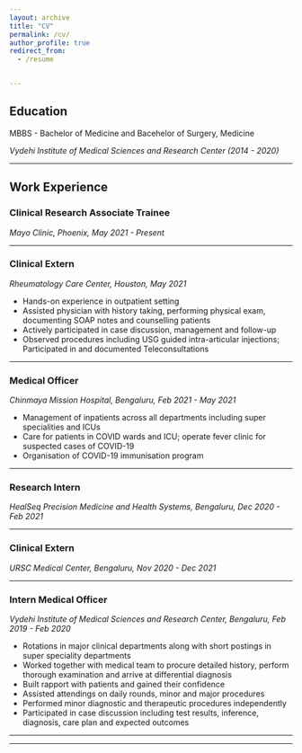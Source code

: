 ```yaml
---
layout: archive
title: "CV"
permalink: /cv/
author_profile: true
redirect_from:
  - /resume


---
```


## Education

MBBS - Bachelor of Medicine and Bacehelor of Surgery, Medicine

*Vydehi Institute of Medical Sciences and Research Center (2014 - 2020)*

---

## Work Experience

### Clinical Research Associate Trainee
*Mayo Clinic, Phoenix, May 2021 - Present*


---

### Clinical Extern
*Rheumatology Care Center, Houston, May 2021*

- Hands-on experience in outpatient setting
- Assisted physician with history taking, performing physical exam, documenting SOAP notes and counselling patients
- Actively participated in case discussion, management and follow-up
- Observed procedures including USG guided intra-articular injections; Participated in and documented Teleconsultations

---

### Medical Officer
*Chinmaya Mission Hospital, Bengaluru, Feb 2021 - May 2021*

- Management of inpatients across all departments including super specialities and ICUs
- Care for patients in COVID wards and ICU; operate fever clinic for suspected cases of COVID-19
- Organisation of COVID-19 immunisation program

---

### Research Intern
*HealSeq Precision Medicine and Health Systems, Bengaluru, Dec 2020 - Feb 2021*

---

### Clinical Extern
*URSC Medical Center, Bengaluru, Nov 2020 - Dec 2021*

---

### Intern Medical Officer
*Vydehi Institute of Medical Sciences and Research Center, Bengaluru, Feb 2019 - Feb 2020*

- Rotations in major clinical departments along with short postings in super speciality departments
- Worked together with medical team to procure detailed history, perform thorough examination and arrive at differential diagnosis
- Built rapport with patients and gained their confidence
- Assisted attendings on daily rounds, minor and major procedures
- Performed minor diagnostic and therapeutic procedures independently
- Participated in case discussion including test results, inference, diagnosis, care plan and expected outcomes

---


---

